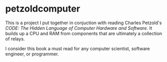 # petzoldcomputer

This is a project I put together in conjuction with reading Charles Petzold's *CODE: The Hidden Language of Computer Hardware and Software*.  It builds up a CPU and RAM from components that are ultimately a collection of relays.

I consider this book a must read for any computer scientist, software engineer, or programmer.
